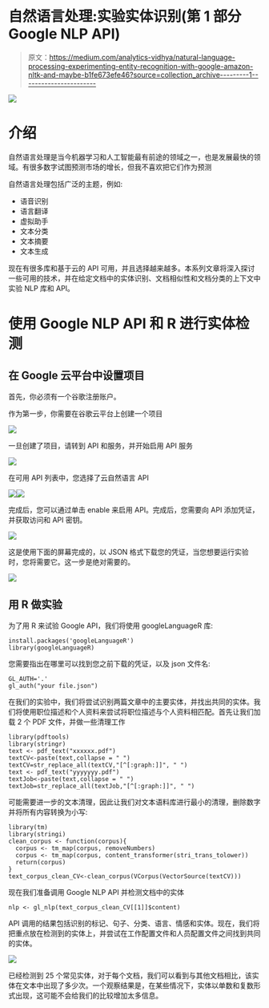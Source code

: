 # 自然语言处理:实验实体识别(第 1 部分 Google NLP API)

> 原文：<https://medium.com/analytics-vidhya/natural-language-processing-experimenting-entity-recognition-with-google-amazon-nltk-and-maybe-b1fe673efe46?source=collection_archive---------1----------------------->

![](img/7d0870e86889e50a10457ce9473d77a7.png)

# 介绍

自然语言处理是当今机器学习和人工智能最有前途的领域之一，也是发展最快的领域。有很多数字试图预测市场的增长，但我不喜欢把它们作为预测

自然语言处理包括广泛的主题，例如:

*   语音识别
*   语言翻译
*   虚拟助手
*   文本分类
*   文本摘要
*   文本生成

现在有很多库和基于云的 API 可用，并且选择越来越多。本系列文章将深入探讨一些可用的技术，并在给定文档中的实体识别、文档相似性和文档分类的上下文中实验 NLP 库和 API。

# 使用 Google NLP API 和 R 进行实体检测

## 在 Google 云平台中设置项目

首先，你必须有一个谷歌注册账户。

作为第一步，你需要在谷歌云平台上创建一个项目

![](img/7c82c49c4b259bd5bb7f59b1118d62a2.png)

一旦创建了项目，请转到 API 和服务，并开始启用 API 服务

![](img/775026f8a22a30d52c0cd856d32165a7.png)

在可用 API 列表中，您选择了云自然语言 API

![](img/8216549991d1fecd31b4f5bec535ade8.png)![](img/854e2da0912c20af79319a4f08b18a3a.png)

完成后，您可以通过单击 enable 来启用 API。完成后，您需要向 API 添加凭证，并获取访问和 API 密钥。

![](img/bca51340ab139a2603577d872855eec7.png)

这是使用下面的屏幕完成的，以 JSON 格式下载您的凭证，当您想要运行实验时，您将需要它。这一步是绝对需要的。

![](img/ecb958d1084646748db97229d04e29dd.png)

## 用 R 做实验

为了用 R 来试验 Google API，我们将使用 googleLanguageR 库:

```
install.packages('googleLanguageR')
library(googleLanguageR)
```

您需要指出在哪里可以找到您之前下载的凭证，以及 json 文件名:

```
GL_AUTH='.'
gl_auth("your file.json")
```

在我们的实验中，我们将尝试识别两篇文章中的主要实体，并找出共同的实体。我们将使用职位描述和个人资料来尝试将职位描述与个人资料相匹配。首先让我们加载 2 个 PDF 文件，并做一些清理工作

```
library(pdftools)
library(stringr)
text <- pdf_text("xxxxxx.pdf")
textCV<-paste(text,collapse = " ")
textCV=str_replace_all(textCV,"[^[:graph:]]", " ") 
text <- pdf_text("yyyyyyy.pdf")
textJob<-paste(text,collapse = " ")
textJob=str_replace_all(textJob,"[^[:graph:]]", " ") 
```

可能需要进一步的文本清理，因此让我们对文本语料库进行最小的清理，删除数字并将所有内容转换为小写:

```
library(tm)
library(stringi)
clean_corpus <- function(corpus){
  corpus <- tm_map(corpus, removeNumbers)
  corpus <- tm_map(corpus, content_transformer(stri_trans_tolower))
  return(corpus)
}
text_corpus_clean_CV<-clean_corpus(VCorpus(VectorSource(textCV)))
```

现在我们准备调用 Google NLP API 并检测文档中的实体

```
nlp <- gl_nlp(text_corpus_clean_CV[[1]]$content)
```

API 调用的结果包括识别的标记、句子、分类、语言、情感和实体。现在，我们将把重点放在检测到的实体上，并尝试在工作配置文件和人员配置文件之间找到共同的实体。

![](img/e84fa8c93398cebe7d1ac2dbcb0c60f0.png)

已经检测到 25 个常见实体，对于每个文档，我们可以看到与其他文档相比，该实体在文本中出现了多少次。一个观察结果是，在某些情况下，实体以单数和复数形式出现，这可能不会给我们的比较增加太多信息。